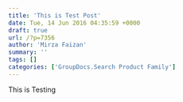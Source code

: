 ```yaml
---
title: 'This is Test Post'
date: Tue, 14 Jun 2016 04:35:59 +0000
draft: true
url: /?p=7356
author: 'Mirza Faizan'
summary: ''
tags: []
categories: ['GroupDocs.Search Product Family']
---
```


This is Testing



